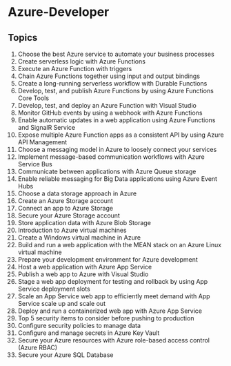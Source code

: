 # Azure-Developer

## Topics

1. Choose the best Azure service to automate your business processes
1. Create serverless logic with Azure Functions
1. Execute an Azure Function with triggers
1. Chain Azure Functions together using input and output bindings
1. Create a long-running serverless workflow with Durable Functions
1. Develop, test, and publish Azure Functions by using Azure Functions Core Tools
1. Develop, test, and deploy an Azure Function with Visual Studio
1. Monitor GitHub events by using a webhook with Azure Functions
1. Enable automatic updates in a web application using Azure Functions and SignalR Service
1. Expose multiple Azure Function apps as a consistent API by using Azure API Management
1. Choose a messaging model in Azure to loosely connect your services
1. Implement message-based communication workflows with Azure Service Bus
1. Communicate between applications with Azure Queue storage
1. Enable reliable messaging for Big Data applications using Azure Event Hubs
1. Choose a data storage approach in Azure
1. Create an Azure Storage account
1. Connect an app to Azure Storage
1. Secure your Azure Storage account
1. Store application data with Azure Blob Storage
1. Introduction to Azure virtual machines
1. Create a Windows virtual machine in Azure
1. Build and run a web application with the MEAN stack on an Azure Linux virtual machine
1. Prepare your development environment for Azure development
1. Host a web application with Azure App Service
1. Publish a web app to Azure with Visual Studio
1. Stage a web app deployment for testing and rollback by using App Service deployment slots
1. Scale an App Service web app to efficiently meet demand with App Service scale up and scale out
1. Deploy and run a containerized web app with Azure App Service
1. Top 5 security items to consider before pushing to production
1. Configure security policies to manage data
1. Configure and manage secrets in Azure Key Vault
1. Secure your Azure resources with Azure role-based access control (Azure RBAC)
1. Secure your Azure SQL Database
